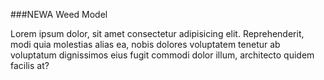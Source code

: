 ###NEWA Weed Model

Lorem ipsum dolor, sit amet consectetur adipisicing elit. Reprehenderit, modi quia molestias alias ea, nobis dolores voluptatem tenetur ab voluptatum dignissimos eius fugit commodi dolor illum, architecto quidem facilis at?
